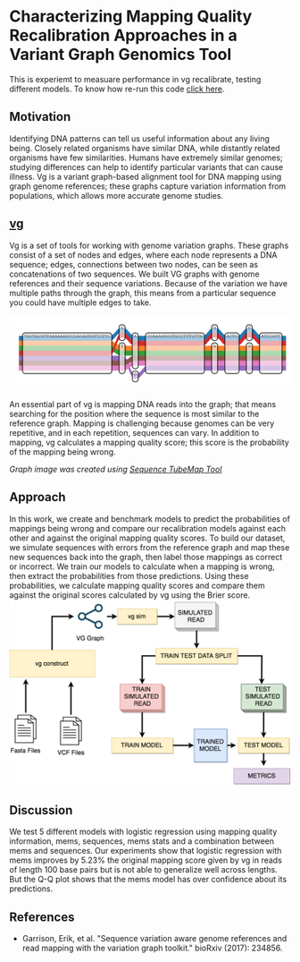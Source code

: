 # Characterizing Mapping Quality Recalibration Approaches in a Variant Graph Genomics Tool
This is experiemt to measuare performance in vg recalibrate, testing different models. To know how re-run this code [click here](https://github.com/binarySequoia/VG_Recal/blob/master/USAGE.md).

## Motivation
Identifying DNA patterns can tell us useful information about any living being. Closely related organisms have similar DNA, while distantly related organisms have few similarities. Humans have extremely similar genomes; studying differences can help to identify particular variants that can cause illness. Vg is a variant graph-based alignment tool for DNA mapping using graph genome references; these graphs capture variation information from populations, which allows more accurate genome studies.

## [vg](https://github.com/vgteam/vg#vg)

Vg is a set of tools for working with genome variation graphs. These graphs consist of a set of nodes and edges, where each node represents a DNA sequence; edges, connections between two nodes, can be seen as  concatenations of two sequences. We built VG graphs with genome references and their sequence variations. Because of the variation we have multiple paths through the graph, this means from a particular sequence you could have multiple edges to take.

![alt text](https://github.com/binarySequoia/VG_Recal/raw/master/doc/VG_GRAPH.png "VG GRAPH")

An essential part of vg is mapping DNA reads into the graph; that means searching for the position where the sequence is most similar to the reference graph. Mapping is challenging because genomes can be very repetitive, and in each repetition, sequences can vary. In addition to mapping, vg calculates a mapping quality score; this score is the probability of the mapping being wrong.

_Graph image was created using [Sequence TubeMap Tool](https://github.com/vgteam/sequenceTubeMap)_

## Approach
In this work, we create and benchmark models to predict the probabilities of mappings being wrong and compare our recalibration models against each other and against the original mapping quality scores. To build our dataset, we simulate sequences with errors from the reference graph and map these new sequences back into the graph, then label those mappings as correct or incorrect. We train our models to calculate when a mapping is wrong, then extract the probabilities from those predictions. Using these probabilities, we calculate mapping quality scores and compare them against the original scores calculated by vg using the Brier score.
![alt text](https://github.com/binarySequoia/VG_Recal/raw/master/doc/VG_RECALIBRATE_WORKFLOW.png "APPROACH WORKFLOW")

## Discussion
We test 5 different models with logistic regression using mapping quality information, mems, sequences, mems stats and a combination between mems and sequences. Our experiments show that logistic regression with mems improves by 5.23% the original mapping score given by vg in reads of length 100 base pairs but is not able to generalize well across lengths. But the Q-Q plot shows that the mems model has over confidence about its predictions.

## References
* Garrison, Erik, et al. "Sequence variation aware genome references and read mapping with the variation graph toolkit." bioRxiv (2017): 234856.
